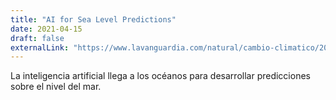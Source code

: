 ```yaml
---
title: "AI for Sea Level Predictions"
date: 2021-04-15
draft: false
externalLink: "https://www.lavanguardia.com/natural/cambio-climatico/20210415/6680759/inteligencia-artificial-veronica-nieves-subida-del-mar.html"
---
```


La inteligencia artificial llega a los océanos para desarrollar predicciones sobre el nivel del mar.
